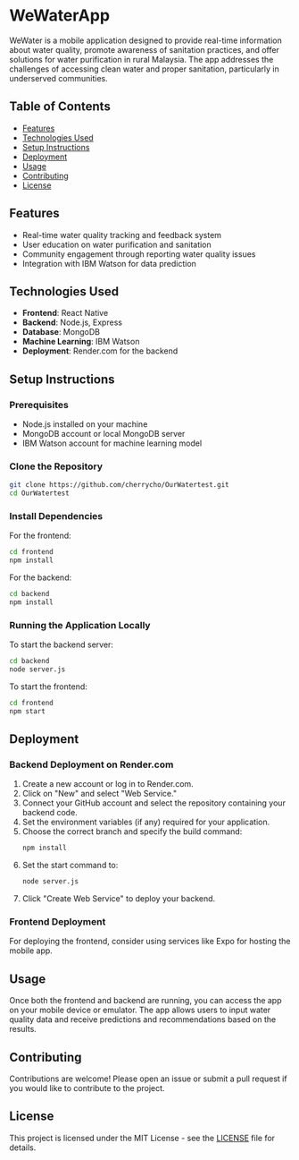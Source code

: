 # WeWaterApp
WeWater is a mobile application designed to provide real-time information about water quality, promote awareness of sanitation practices, and offer solutions for water purification in rural Malaysia. The app addresses the challenges of accessing clean water and proper sanitation, particularly in underserved communities.

## Table of Contents
- [Features](#features)
- [Technologies Used](#technologies-used)
- [Setup Instructions](#setup-instructions)
- [Deployment](#deployment)
- [Usage](#usage)
- [Contributing](#contributing)
- [License](#license)

## Features
- Real-time water quality tracking and feedback system
- User education on water purification and sanitation
- Community engagement through reporting water quality issues
- Integration with IBM Watson for data prediction

## Technologies Used
- **Frontend**: React Native
- **Backend**: Node.js, Express
- **Database**: MongoDB
- **Machine Learning**: IBM Watson
- **Deployment**: Render.com for the backend

## Setup Instructions

### Prerequisites
- Node.js installed on your machine
- MongoDB account or local MongoDB server
- IBM Watson account for machine learning model

### Clone the Repository
```bash
git clone https://github.com/cherrycho/OurWatertest.git
cd OurWatertest
```

### Install Dependencies
For the frontend:
```bash
cd frontend
npm install
```

For the backend:
```bash
cd backend
npm install
```

### Running the Application Locally
To start the backend server:
```bash
cd backend
node server.js
```

To start the frontend:
```bash
cd frontend
npm start
```

## Deployment
### Backend Deployment on Render.com
1. Create a new account or log in to Render.com.
2. Click on "New" and select "Web Service."
3. Connect your GitHub account and select the repository containing your backend code.
4. Set the environment variables (if any) required for your application.
5. Choose the correct branch and specify the build command:
   ```bash
   npm install
   ```
6. Set the start command to:
   ```bash
   node server.js
   ```
7. Click "Create Web Service" to deploy your backend.

### Frontend Deployment
For deploying the frontend, consider using services like Expo for hosting the mobile app.

## Usage
Once both the frontend and backend are running, you can access the app on your mobile device or emulator. The app allows users to input water quality data and receive predictions and recommendations based on the results.

## Contributing
Contributions are welcome! Please open an issue or submit a pull request if you would like to contribute to the project.

## License
This project is licensed under the MIT License - see the [LICENSE](LICENSE) file for details.
